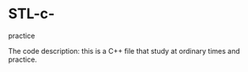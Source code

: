 # STL-c-
practice


The code description: this is a C++ file that study at ordinary times and practice.
